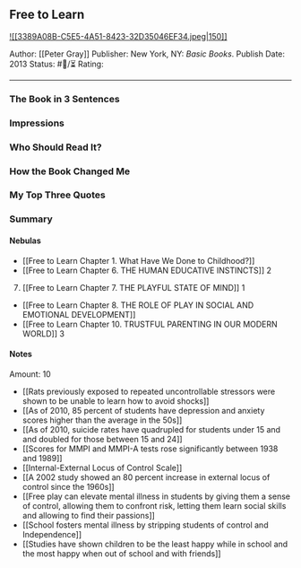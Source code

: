 ## Free to Learn

[ ![[3389A08B-C5E5-4A51-8423-32D35046EF34.jpeg|150]] ](https://www.amazon.com/gp/aw/d/B00B3M3KZG/ref=tmm_kin_swatch_0?ie=UTF8&qid=1673049887&sr=8-1)

Author: [[Peter Gray]]
Publisher: New York, NY: _Basic Books_.
Publish Date: 2013
Status: #💫/⏳ 
Rating:

___

### The Book in 3 Sentences



### Impressions



### Who Should Read It?



### How the Book Changed Me



### My Top Three Quotes



### Summary



#### Nebulas

- [[Free to Learn Chapter 1. What Have We Done to Childhood?]]
- [[Free to Learn Chapter 6. THE HUMAN EDUCATIVE INSTINCTS]] 2
7. [[Free to Learn Chapter 7. THE PLAYFUL STATE OF MIND]] 1
- [[Free to Learn Chapter 8. THE ROLE OF PLAY IN SOCIAL AND EMOTIONAL DEVELOPMENT]]
- [[Free to Learn Chapter 10. TRUSTFUL PARENTING IN OUR MODERN WORLD]] 3

#### Notes

Amount: 10

- [[Rats previously exposed to repeated uncontrollable stressors were shown to be unable to learn how to avoid shocks]]
- [[As of 2010, 85 percent of students have depression and anxiety scores higher than the average in the 50s]]
- [[As of 2010, suicide rates have quadrupled for students under 15 and and doubled for those between 15 and 24]]
- [[Scores for MMPI and MMPI-A tests rose significantly between 1938 and 1989]]
- [[Internal-External Locus of Control Scale]]
- [[A 2002 study showed an 80 percent increase in external locus of control since the 1960s]]
- [[Free play can elevate mental illness in students by giving them a sense of control, allowing them to confront risk, letting them learn social skills and allowing to find their passions]]
- [[School fosters mental illness by stripping students of control and Independence]]
- [[Studies have shown children to be the least happy while in school and the most happy when out of school and with friends]]

